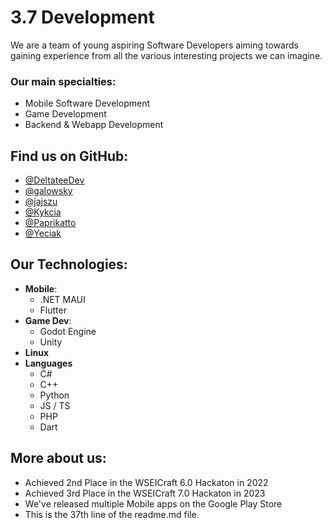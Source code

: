 # 3.7 Development
We are a team of young aspiring Software Developers aiming towards gaining experience from all the various interesting projects we can imagine.

### Our main specialties:
- Mobile Software Development
- Game Development
- Backend & Webapp Development

## Find us on GitHub:
- [@DeltateeDev](https://github.com/DeltateeDev)
- [@galowsky](https://github.com/gal0wsky)
- [@jajszu](https://github.com/jajszu)
- [@Kykcia](https://github.com/kykcia)
- [@Paprikatto](https://github.com/Paprikatto)
- [@Yeciak](https://github.com/yeciak)

## Our Technologies:
- **Mobile**:
  - .NET MAUI
  - Flutter
- **Game Dev**:
  - Godot Engine
  - Unity
- **Linux**
- **Languages**
  - C#
  - C++
  - Python
  - JS / TS
  - PHP
  - Dart

## More about us:
- Achieved 2nd Place in the WSEICraft 6.0 Hackaton in 2022
- Achieved 3rd Place in the WSEICraft 7.0 Hackaton in 2023
- We've released multiple Mobile apps on the Google Play Store
- This is the 37th line of the readme.md file.
